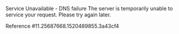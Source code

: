 Service Unavailable - DNS failure The server is temporarily unable to service your request. Please try again later.

Reference #11.25687668.1520489855.3a43cf4